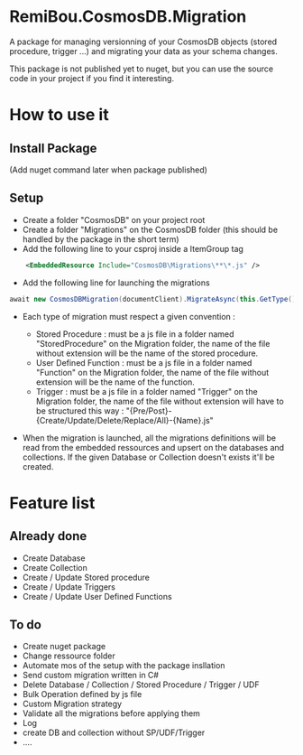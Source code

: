 # RemiBou.CosmosDB.Migration
A package for managing versionning of your CosmosDB objects (stored procedure, trigger ...) and migrating your data as your schema changes.

This package is not published yet to nuget, but you can use the source code in your project if you find it interesting.

# How to use it

## Install Package

(Add nuget command later when package published)

## Setup

- Create a folder "CosmosDB" on your project root 
- Create a folder "Migrations" on the CosmosDB folder (this should be handled by the package in the short term)
- Add the following line to your csproj inside a ItemGroup tag
```xml
    <EmbeddedResource Include="CosmosDB\Migrations\**\*.js" />
```
 - Add the following line for launching the migrations
```cs
await new CosmosDBMigration(documentClient).MigrateAsync(this.GetType().Assembly);// add .Wait() if your are in a not in an async context like the Startup
```
- Each type of migration must respect a given convention :
	- Stored Procedure : must be a js file in a folder named "StoredProcedure" on the Migration folder, the name of the file without extension will be the name of the stored procedure. 
	- User Defined Function : must be a js file in a folder named "Function" on the Migration folder, the name of the file without extension will be the name of the function.
	- Trigger : must be a js file in a folder named "Trigger" on the Migration folder, the name of the file without extension will have to be structured this way : "{Pre/Post}-{Create/Update/Delete/Replace/All}-{Name}.js"

- When the migration is launched, all the migrations definitions will be read from the embedded ressources and upsert on the databases and collections. If the given Database or Collection doesn't exists it'll be created.

# Feature list

## Already done

- Create Database
- Create Collection
- Create / Update Stored procedure
- Create / Update Triggers
- Create / Update User Defined Functions

## To do

- Create nuget package
- Change ressource folder
- Automate mos of the setup with the package insllation
- Send custom migration written in C#
- Delete Database / Collection / Stored Procedure / Trigger / UDF
- Bulk Operation defined by js file
- Custom Migration strategy
- Validate all the migrations before applying them
- Log
- create DB and collection without SP/UDF/Trigger
- ....
